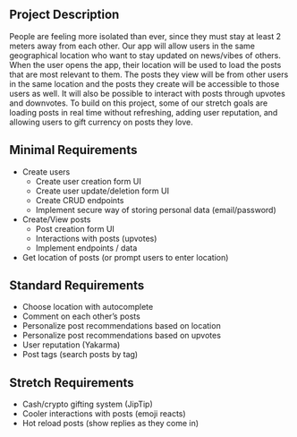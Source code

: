 ## Project Description
People are feeling more isolated than ever, since they must stay at least 2 meters away from each other. Our app will allow users in the same geographical location who want to stay updated on news/vibes of others. When the user opens the app, their location will be used to load the posts that are most relevant to them. The posts they view will be from other users in the same location and the posts they create will be accessible to those users as well. It will also be possible to interact with posts through upvotes and downvotes. To build on this project, some of our stretch goals are loading posts in real time without refreshing, adding user reputation, and allowing users to gift currency on posts they love.

## Minimal Requirements
* Create users
  * Create user creation form UI
  * Create user update/deletion form UI
  * Create CRUD endpoints
  * Implement secure way of storing personal data (email/password)
* Create/View posts
  * Post creation form UI
  * Interactions with posts (upvotes)
  * Implement endpoints / data 
* Get location of posts (or prompt users to enter location)

## Standard Requirements
* Choose location with autocomplete
* Comment on each other’s posts
* Personalize post recommendations based on location
* Personalize post recommendations based on upvotes
* User reputation (Yakarma)
* Post tags (search posts by tag)

## Stretch Requirements
* Cash/crypto gifting system (JipTip)
* Cooler interactions with posts (emoji reacts)
* Hot reload posts (show replies as they come in)

